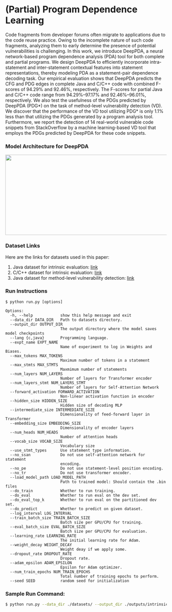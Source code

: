 # (Partial) Program Dependence Learning
Code fragments from developer forums often migrate to applications due to the code reuse practice. Owing to the incomplete nature of such code fragments, analyzing them to early determine the presence of potential vulnerabilities is challenging. In this work, we introduce DeepPDA, a neural network-based program dependence analysis (PDA) tool for both complete and partial programs. We design DeepPDA to efficiently incorporate intra-statement and inter-statement contextual features into statement representations, thereby modeling PDA as a statement-pair dependence decoding task. Our empirical evaluation shows that DeepPDA predicts the CFG and PDG edges in complete Java and C/C++ code with combined F-scores of 94.29% and 92.46%, respectively. The F-scores for partial Java and C/C++ code range from 94.29%–97.17% and 92.46%–96.01%, respectively. We also test the usefulness of the PDGs predicted by DeepPDA (PDG\*) on the task of method-level vulnerability detection (VD). We discover that the performance of the VD tool utilizing PDG* is only 1.1% less than that utilizing the PDGs generated by a program analysis tool. Furthermore, we report the detection of 14 real-world vulnerable code snippets from StackOverflow by a machine learning-based VD tool that employs the PDGs predicted by DeepPDA for these code snippets.


### Model Architecture for DeepPDA
<p align="center">
<img width="750" height="250" src="https://github.com/deeppda-icse23/DeepPDA/blob/main/figures/architecture.jpg">
</p>


### Dataset Links
Here are the links for datasets used in this paper:
  1. Java dataset for intrinsic evaluation: [link]()
  2. C/C++ dataset for intrinsic evaluation: [link]()
  3. Java dataset for method-level vulnerability detection: [link]()

### Run Instructions
  
```
$ python run.py [options]

Options:
  -h, --help            show this help message and exit
  --data_dir DATA_DIR   Path to datasets directory.
  --output_dir OUTPUT_DIR
                        The output directory where the model saves model checkpoints
  --lang {c,java}       Programming language.
  --expt_name EXPT_NAME
                        Name of experiment to log in Weights and Biases.
  --max_tokens MAX_TOKENS
                        Maximum number of tokens in a statement
  --max_stmts MAX_STMTS
                        Maxmimum number of statements
  --num_layers NUM_LAYERS
                        Number of layers for Transformer encoder
  --num_layers_stmt NUM_LAYERS_STMT
                        Number of layers for Self-Attention Network
  --forward_activation FORWARD_ACTIVATION
                        Non-linear activation function in encoder
  --hidden_size HIDDEN_SIZE
                        Hidden size of decoding MLP
  --intermediate_size INTERMEDIATE_SIZE
                        Dimensionality of feed-forward layer in Transformer
  --embedding_size EMBEDDING_SIZE
                        Dimensionality of encoder layers
  --num_heads NUM_HEADS
                        Number of attention heads
  --vocab_size VOCAB_SIZE
                        Vocabulary size
  --use_stmt_types      Use statement type information.
  --no_ssan             Do not use self-attention network for statement
                        encoding.
  --no_pe               Do not use statement-level position encoding.
  --no_tr               Do not use transformer encoder.
  --load_model_path LOAD_MODEL_PATH
                        Path to trained model: Should contain the .bin files
  --do_train            Whether to run training.
  --do_eval             Whether to run eval on the dev set.
  --do_eval_top_k       Whether to run eval on the partitioned dev set.
  --do_predict          Whether to predict on given dataset.
  --log_interval LOG_INTERVAL
  --train_batch_size TRAIN_BATCH_SIZE
                        Batch size per GPU/CPU for training.
  --eval_batch_size EVAL_BATCH_SIZE
                        Batch size per GPU/CPU for evaluation.
  --learning_rate LEARNING_RATE
                        The initial learning rate for Adam.
  --weight_decay WEIGHT_DECAY
                        Weight deay if we apply some.
  --dropout_rate DROPOUT_RATE
                        Dropout rate.
  --adam_epsilon ADAM_EPSILON
                        Epsilon for Adam optimizer.
  --num_train_epochs NUM_TRAIN_EPOCHS
                        Total number of training epochs to perform.
  --seed SEED           random seed for initialization

``` 

### Sample Run Command:
```bash
$ python run.py --data_dir ./datasets/ --output_dir ./outputs/intrinsic/java_8 --lang java --do_train --use_stmt_types --max_stmts 8 --expt_name intrinsic-java-8
```
